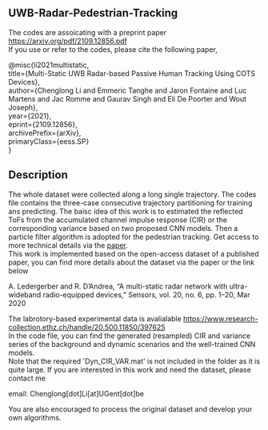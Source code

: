 ## UWB-Radar-Pedestrian-Tracking 
The codes are assoicating with a preprint paper https://arxiv.org/pdf/2109.12856.pdf  
If you use or refer to the codes, please cite the following paper,  
   
@misc{li2021multistatic,  
      title={Multi-Static UWB Radar-based Passive Human Tracking Using COTS Devices},   
      author={Chenglong Li and Emmeric Tanghe and Jaron Fontaine and Luc Martens and Jac Romme and Gaurav Singh and Eli De Poorter and Wout Joseph},  
      year={2021},  
      eprint={2109.12856},  
      archivePrefix={arXiv},  
      primaryClass={eess.SP}  
} 
## Description
The whole dataset were collected along a long single trajectory. The codes file contains the three-case consecutive trajectory partitioning for training ans predicting. The baisc idea of this work is to estimated the reflected ToFs from the accumulated channel impulse response (CIR) or the corresponding variance based on two proposed CNN models. Then a particle filter algorithm is adopted for the pedestrian tracking. Get access to more technical details via the [paper](https://arxiv.org/pdf/2109.12856.pdf).  
This work is implemented based on the open-access dataset of a published paper, you can find more details about the dataset via the paper or the link below  


A. Ledergerber and R. D’Andrea, “A multi-static radar network with ultra-wideband radio-equipped devices,” Sensors, vol. 20, no. 6, pp. 1–20, Mar 2020  


The labrotory-based experimental data is avalialable
https://www.research-collection.ethz.ch/handle/20.500.11850/397625  
In the code file, you can find the generated (resampled) CIR and variance series of the background and dynamic scenarios and the well-trained CNN models.  
Note that the required 'Dyn_CIR_VAR.mat' is not included in the folder as it is quite large. If you are interested in this work and need the dataset, please contact me  


email: Chenglong[dot]Li[at]UGent[dot]be  


You are also encouraged to process the original dataset and develop your own algorithms.

 

